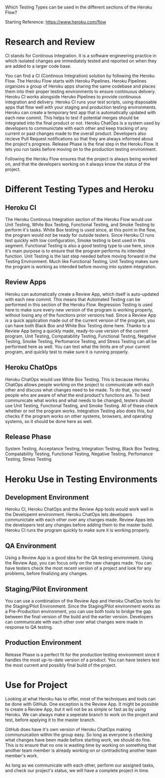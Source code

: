 Which Testing Types can be used in the different sections of the Heroku Flow?

Starting Reference: https://www.heroku.com/flow

# Research and Review

CI stands for Continous Integration. It is a software engineering practice in which isolated changes are immediately tested and reported on when they are added to a larger code base.

You can find a CI (Continous Integration) solution by following the Heroku Flow. The Heroku Flow starts with Heroku Pipelines. Heroku Pipelines organizes a group of Heroku apps sharing the same codebase and places them into their proper testing environments to ensure continuous delivery. Heroku CI works alongside Heruko Pipelines to provide continuous integration and delivery. Heroku CI runs your test scripts, using disposable apps that flow well with your staging and production testing environments. Heroku can create a temporary test app that is automatically updated with each new commit. This helps to test if potential merges should be integrated into the final product or not. Heroku ChatOps is a system used by developers to communictate with each other and keep tracking of any current or past changes made to the overall product. Developers also recieve Pull Request notifications so that they are always informed about the project's progress. Release Phase is the final step in the Heroku Flow. It lets you run tasks before moving on to the production testing environment. 

Following the Heroku Flow ensures that the project is always being worked on, and that the developers working on it always know the status of the project.

# Different Testing Types and Heroku

## Heroku CI

The Heroku Continous Integration section of the Heroku Flow would use Unit Testing, White Box Testing, Functional Testing, and Smoke Testing to perform it's tasks. White Box testing is used since, at this point in the flow, the program would not be ready for outside testers. Since Heroku CI runs test quickly with low configuration, Smoke testing is best used in this segment. Functional Testing is also a good testing type to use here, since it's main purpose is to ensure that the program performs its intended function. Unit Testing is the last step needed before moving forward in the Testing Environment. Much like Functional Testing, Unit Testing makes sure the program is working as intended before moving into system integration.

## Review Apps

Heroku can automatically create a Review App, which itself is auto-updated with each new commit. This means that Automated Testing can be performed in this section of the Heroku Flow. Regression Testing is used here to make sure every new version of the program is working properly, without losing any of the functions prior versions had. Since a Review App is a quick application made out of the current version of the program, you can have both Black Box and White Box Testing done here. Thanks to a Review App being a quickly made, ready-to-use version of the current program, Unit Testing, Compatability Testing, Functional Testing, Negative Testing, Smoke Testing, Perfomance Testing, and Stress Testing can all be performed here as well. You can test what the limits are of your current program, and quickly test to make sure it is running properly.

## Heroku ChatOps

Heroku ChatOps would use White Box Testing. This is because Heroku ChatOps allows people working on the project to communicate with each other and discuss what changes need to be made. To do that, you need people who are aware of what the end product's functions are. To best communicate what works and what needs to be changed, testers should use Unit Testing, Functional Testing, and Smoke Testing. All of these check whether or not the program works. Integration Testing also does this, but checks if the program works on other systems, browsers, and operating systems, so it should be done here as well.

## Release Phase

System Testing, Acceptance Testing, Integration Testing, Black Box Testing, Compatability Testing, Functional Testing, Negative Testing, Perfomance Testing, Stress Testing

# Heroku Use in Testing Environments

## Development Environment
  
  Heroku CI, Heroku ChatOps and the Review App tools would work well in the Developemt environment. Heroku ChatOps lets developers communictate with each other over any changes made. Review Apps lets the developers test any changes before adding them to the master build. Heroku CI runs the program quickly to make sure it is working properly.

## QA Environment

  Using a Review App is a good idea for the QA testing environment. Using the Review App, you can focus only on the new changes made. You can have testers check the most recent version of a project and look for any problems, before finalizing any changes.

## Staging/Pilot Environment

  You can use a combination of the Review App and Heroku ChatOps tools for the Staging/Pilot Environment. Since the Staging/Pilot environment works as a Pre-Production environment, you can use both tools to bridge the gap between the final version of the build and the earlier version. Developers can communicate with each other over what changes were made in response to QA testing.

## Production Environment

  Release Phase is a perfect fit for the production testing environment since it handles the most up-to-date version of a product. You can have testers test the most current and possibly final build of the project.
  
  # Use for Project

Looking at what Heroku has to offer, most of the techniques and tools can be done with GitHub. One exception is the Review App. It might be possible to create a Review App, but it will not be as simple or fast as by using Heroku. We can always make a seperate branch to work on the project and test, before applying it to the master branch. 

GitHub does have it's own version of Heroku ChatOps making communuication within the group easy. So long as everyone is checking what changes have been made before starting work, we should do fine. This is to ensure that no one is wasting time by working on something that another team member is already working on or contradicting another team member's work.

As long as we communicate with each other, perform our assigned tasks, and check our project's status, we will have a complete project in time.
